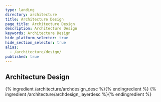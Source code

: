 ```yaml
---
type: landing
directory: architecture
title: Architecture Design
page_title: Architecture Design
description: Architecture Design
keywords: Architecture Design
hide_platform_selector: true
hide_section_selector: true
alias:
  - /architecture/design/
published: true
---
```


## Architecture Design

{% ingredient /architecture/archdesign_desc %}{% endingredient %}
{% ingredient /architecture/archdesign_layerdesc %}{% endingredient %}
